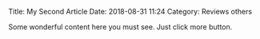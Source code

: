 Title: My Second Article
Date: 2018-08-31 11:24
Category: Reviews others

Some wonderful content here you must see. Just click more button.
